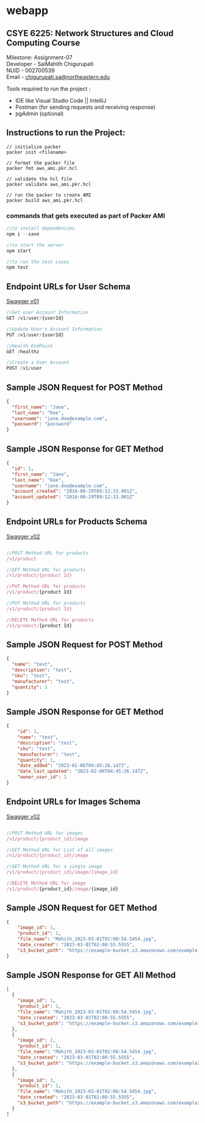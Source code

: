# webapp

## CSYE 6225: Network Structures and Cloud Computing Course

Milestone: Assignment-07 </br>
Developer - SaiMahith Chigurupati </br>
NUID - 002700539 </br>
Email - chigurupati.sa@northeastern.edu

Tools required to run the project : 

- IDE like Visual Studio Code || IntelliJ 
- Postman (for sending requests and receiving response)
- pgAdmin (optional)

## Instructions to run the Project:

```
// initialize packer
packer init <filename>

// format the packer file 
packer fmt aws_ami.pkr.hcl

// validate the hcl file
packer validate aws_ami.pkr.hcl

// run the packer to create AMI
packer build aws_ami.pkr.hcl
```

### commands that gets executed as part of Packer AMI

``` JavaScript
//to install dependencies
npm i --save 

//to start the server
npm start 

//to run the test cases
npm test 
```

## Endpoint URLs for User Schema

<a href = "https://app.swaggerhub.com/apis-docs/csye6225-webapp/cloud-native-webapp/spring2023-a1">Swagger v01</a>

``` JavaScript
//Get user Account Information 
GET /v1/user/{userId}

//Update User's Account Information 
PUT /v1/user/{userId}

//Health EndPoint 
GET /healthz

//Create a User Account 
POST /v1/user
```

## Sample JSON Request for POST Method

```JSON
{ 
  "first_name": "Jane",
  "last_name": "Doe",
  "username": "jane.doe@example.com",
  "password": "password"
}
```


## Sample JSON Response for GET Method

``` JSON
{
  "id": 1,
  "first_name": "Jane",
  "last_name": "Doe",
  "username": "jane.doe@example.com",
  "account_created": "2016-08-29T09:12:33.001Z",
  "account_updated": "2016-08-29T09:12:33.001Z"
}
```

## Endpoint URLs for Products Schema

<a href = "https://app.swaggerhub.com/apis-docs/csye6225-webapp/cloud-native-webapp/spring2023-a2#/authenticated/put_v1_product__productId_">Swagger v02</a>

``` JavaScript

//POST Method URL for products
/v1/product

//GET Method URL for products
/v1/product/{product Id}

//PUT Method URL for products
/v1/product/{product Id}

//PUT Method URL for products
/v1/product/{product Id}

//DELETE Method URL for products
/v1/product/{product Id}

```

## Sample JSON Request for POST Method
``` JSON
{
  "name": "test",
  "description": "test",
  "sku": "test",
  "manufacturer": "test",
  "quantity": 1
}
```

## Sample JSON Response for GET Method
``` JSON
{
    "id": 1,
    "name": "test",
    "description": "test",
    "sku": "test",
    "manufacturer": "test",
    "quantity": 1,
    "date_added": "2023-02-06T04:45:26.147Z",
    "date_last_updated": "2023-02-06T04:45:26.147Z",
    "owner_user_id": 1
}
```

## Endpoint URLs for Images Schema

<a href = "https://app.swaggerhub.com/apis-docs/csye6225-webapp/cloud-native-webapp/spring2023-a5">Swagger v02</a>

``` JavaScript

//POST Method URL for images
/v1/product/{product_id}/image

//GET Method URL for List of all images
/v1/product/{product_id}/image

//GET Method URL for a single image
/v1/product/{product_id}/image/{image_id}

//DELETE Method URL for image
/v1/product/{product_id}/image/{image_id}

```

## Sample JSON Request for GET Method
``` JSON
{
    "image_id": 1,
    "product_id": 1,
    "file_name": "Mahith_2023-03-01T02:08:54.5454.jpg",
    "date_created": "2023-03-01T02:08:55.5555",
    "s3_bucket_path": "https://example-bucket.s3.amazonaws.com/example.jpg"
}
```

## Sample JSON Response for GET All Method
``` JSON
[
  {
    "image_id": 1,
    "product_id": 1,
    "file_name": "Mahith_2023-03-01T02:08:54.5454.jpg",
    "date_created": "2023-03-01T02:08:55.5555",
    "s3_bucket_path": "https://example-bucket.s3.amazonaws.com/example1.jpg"
  },
  {
    "image_id": 2,
    "product_id": 1,
    "file_name": "Mahith_2023-03-01T02:08:54.5454.jpg",
    "date_created": "2023-03-01T02:08:55.5555",
    "s3_bucket_path": "https://example-bucket.s3.amazonaws.com/example2.jpg"
  },
  {
    "image_id": 3,
    "product_id": 1,
    "file_name": "Mahith_2023-03-01T02:08:54.5454.jpg",
    "date_created": "2023-03-01T02:08:55.5555",
    "s3_bucket_path": "https://example-bucket.s3.amazonaws.com/example3.jpg"
  }
]
```

